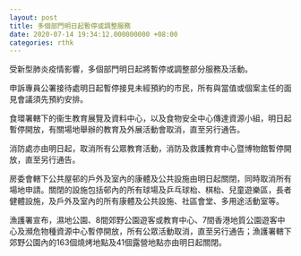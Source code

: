 ```yaml
---
layout: post
title: 多個部門明日起暫停或調整服務
date: 2020-07-14 19:34:12.000000000 +08:00
categories: rthk
---
```


受新型肺炎疫情影響，多個部門明日起將暫停或調整部分服務及活動。

申訴專員公署接待處明日起暫停接見未經預約的市民，所有與當值或個案主任的面見會議須先預約安排。

食環署轄下的衞生教育展覽及資料中心，以及食物安全中心傳達資源小組，明日起暫停開放，有關場地舉辦的教育及外展活動會取消，直至另行通告。

消防處亦由明日起，取消所有公眾教育活動，消防及救護教育中心暨博物館暫停開放，直至另行通告。

房委會轄下公共屋邨的戶外及室內的康體及公共設施由明日起關閉，同時取消所有場地申請。關閉的設施包括邨內的所有球場及乒乓球枱、棋枱、兒童遊樂區，長者健體設施，及戶外及室內的所有康體及公共設施、社區會堂、多用途活動室等。

漁護署宣布，濕地公園、8間郊野公園遊客或教育中心、7間香港地質公園遊客中心及瀕危物種資源中心暫停開放，所有公眾活動取消，直至另行通告；漁護署轄下郊野公園內的163個燒烤地點及41個露營地點亦由明日起關閉。
